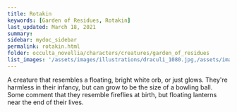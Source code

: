 ```yaml
---
title: Rotakin
keywords: [Garden of Residues, Rotakin]
last_updated: March 18, 2021
summary: 
sidebar: mydoc_sidebar
permalink: rotakin.html
folder: occulta_novellia/characters/creatures/garden_of_residues
list_images: '/assets/images/illustrations/draculi_1080.jpg,/assets/images/illustrations/laurence_the_duelist_1080.jpg,/assets/images/illustrations/iscara_the_ten_thousand_guns_1080.jpg,/assets/images/illustrations/alpha_draculi_1080.jpg'
---
```


A creature that resembles a floating, bright white orb, or just glows. They're harmless in their infancy, but can grow to be the size of a bowling ball. Some comment that they resemble fireflies at birth, but floating lanterns near the end of their lives.

